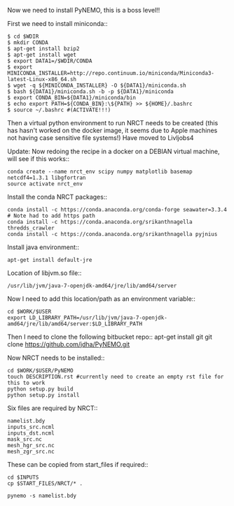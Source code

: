 Now we need to install PyNEMO, this is a boss level!!

First we need to install miniconda::

	$ cd $WDIR
	$ mkdir CONDA
	$ apt-get install bzip2
	$ apt-get install wget
	$ export DATA1=/$WDIR/CONDA
	$ export MINICONDA_INSTALLER=http://repo.continuum.io/miniconda/Miniconda3-latest-Linux-x86_64.sh
	$ wget -q ${MINICONDA_INSTALLER} -O ${DATA1}/miniconda.sh
	$ bash ${DATA1}/miniconda.sh -b -p ${DATA1}/miniconda
	$ export CONDA_BIN=${DATA1}/miniconda/bin
	$ echo export PATH=${CONDA_BIN}:\${PATH} >> ${HOME}/.bashrc
	$ source ~/.bashrc #(ACTIVATE!!!)

Then a virtual python environment to run NRCT needs to be created (this has hasn't worked on the docker image, it seems due to Apple machines not having case sensitive file systems!) Have moved to Livljobs4

Update: Now redoing the recipe in a docker on a DEBIAN virtual machine, will see if this works::	

	conda create --name nrct_env scipy numpy matplotlib basemap netcdf4=1.3.1 libgfortran
	source activate nrct_env

Install the conda NRCT packages::

	conda install -c https://conda.anaconda.org/conda-forge seawater=3.3.4 # Note had to add https path
	conda install -c https://conda.anaconda.org/srikanthnagella thredds_crawler
	conda install -c https://conda.anaconda.org/srikanthnagella pyjnius

Install java environment::

	apt-get install default-jre

Location of libjvm.so file::

	/usr/lib/jvm/java-7-openjdk-amd64/jre/lib/amd64/server

Now I need to add this location/path as an environment variable::

	cd $WORK/$USER
	export LD_LIBRARY_PATH=/usr/lib/jvm/java-7-openjdk-amd64/jre/lib/amd64/server:$LD_LIBRARY_PATH

Then I need to clone the following bitbucket repo::
	apt-get install git
	git clone https://github.com/jdha/PyNEMO.git 


Now NRCT needs to be installed::

	cd $WORK/$USER/PyNEMO
	touch DESCRIPTION.rst #currently need to create an empty rst file for this to work
	python setup.py build
	python setup.py install

Six files are required by NRCT::

	namelist.bdy
	inputs_src.ncml
	inputs_dst.ncml
	mask_src.nc
	mesh_hgr_src.nc
	mesh_zgr_src.nc

These can be copied from start_files if required::

	cd $INPUTS
	cp $START_FILES/NRCT/* .

	pynemo -s namelist.bdy
